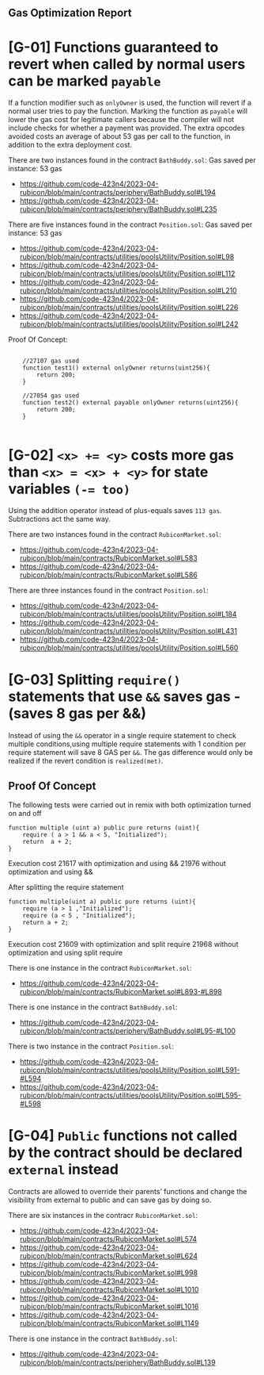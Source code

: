 ## Gas Optimization Report

[G-01] Functions guaranteed to revert when called by normal users can be marked `payable`
===========================================================================================

If a function modifier such as `onlyOwner` is used, the function will revert if a normal user tries to pay the function. Marking the function as `payable` will lower the gas cost for legitimate callers because the compiler will not include checks for whether a payment was provided. The extra opcodes avoided costs an average of about 53 gas per call to the function, in addition to the extra deployment cost.

There are two instances found in the contract `BathBuddy.sol`:
Gas saved per instance: 53 gas

* https://github.com/code-423n4/2023-04-rubicon/blob/main/contracts/periphery/BathBuddy.sol#L194
* https://github.com/code-423n4/2023-04-rubicon/blob/main/contracts/periphery/BathBuddy.sol#L235

There are five instances found in the contract `Position.sol`:
Gas saved per instance: 53 gas

* https://github.com/code-423n4/2023-04-rubicon/blob/main/contracts/utilities/poolsUtility/Position.sol#L98
* https://github.com/code-423n4/2023-04-rubicon/blob/main/contracts/utilities/poolsUtility/Position.sol#L112
* https://github.com/code-423n4/2023-04-rubicon/blob/main/contracts/utilities/poolsUtility/Position.sol#L210
* https://github.com/code-423n4/2023-04-rubicon/blob/main/contracts/utilities/poolsUtility/Position.sol#L226
* https://github.com/code-423n4/2023-04-rubicon/blob/main/contracts/utilities/poolsUtility/Position.sol#L242

Proof Of Concept:
```solidity

    //27107 gas used
    function test1() external onlyOwner returns(uint256){
        return 200;
    }

    //27054 gas used
    function test2() external payable onlyOwner returns(uint256){
        return 200;
    }
    

```

[G-02] `<x> += <y>` costs more gas than `<x> = <x> + <y>` for state variables `(-= too)`
=====================================================================================

Using the addition operator instead of plus-equals saves `113 gas`. Subtractions act the same way.

There are two instances found in the contract `RubiconMarket.sol`:

* https://github.com/code-423n4/2023-04-rubicon/blob/main/contracts/RubiconMarket.sol#L583
* https://github.com/code-423n4/2023-04-rubicon/blob/main/contracts/RubiconMarket.sol#L586

There are three instances found in the contract `Position.sol`:

* https://github.com/code-423n4/2023-04-rubicon/blob/main/contracts/utilities/poolsUtility/Position.sol#L184
* https://github.com/code-423n4/2023-04-rubicon/blob/main/contracts/utilities/poolsUtility/Position.sol#L431
* https://github.com/code-423n4/2023-04-rubicon/blob/main/contracts/utilities/poolsUtility/Position.sol#L560

[G-03] Splitting `require()` statements that use `&&` saves gas - (saves 8 gas per &&)
==========================================================================================
Instead of using the `&&` operator in a single require statement to check multiple conditions,using multiple require statements with 1 condition per require statement will save 8 GAS per `&&`.
The gas difference would only be realized if the revert condition is `realized(met)`.

## Proof Of Concept

The following tests were carried out in remix with both optimization turned on and off
```solidity
function multiple (uint a) public pure returns (uint){
	require ( a > 1 && a < 5, "Initialized");
	return  a + 2;
}
```
Execution cost
21617 with optimization and using &&
21976 without optimization and using &&

After splitting the require statement
```solidity
function multiple(uint a) public pure returns (uint){
	require (a > 1 ,"Initialized");
	require (a < 5 , "Initialized");
	return a + 2;
}
```
Execution cost
21609 with optimization and split require
21968 without optimization and using split require

There is one instance in the contract `RubiconMarket.sol`:
* https://github.com/code-423n4/2023-04-rubicon/blob/main/contracts/RubiconMarket.sol#L893-#L898

There is one instance in the contract `BathBuddy.sol`:
* https://github.com/code-423n4/2023-04-rubicon/blob/main/contracts/periphery/BathBuddy.sol#L95-#L100

There is two instance in the contract `Position.sol`:
* https://github.com/code-423n4/2023-04-rubicon/blob/main/contracts/utilities/poolsUtility/Position.sol#L591-#L594
* https://github.com/code-423n4/2023-04-rubicon/blob/main/contracts/utilities/poolsUtility/Position.sol#L595-#L598

[G-04] `Public` functions not called by the contract should be declared `external` instead
========================================================================================
Contracts are allowed to override their parents’ functions and change the visibility from external to public and can save gas by doing so.

There are six instances in the contracr `RubiconMarket.sol`:
* https://github.com/code-423n4/2023-04-rubicon/blob/main/contracts/RubiconMarket.sol#L574
* https://github.com/code-423n4/2023-04-rubicon/blob/main/contracts/RubiconMarket.sol#L624
* https://github.com/code-423n4/2023-04-rubicon/blob/main/contracts/RubiconMarket.sol#L998
* https://github.com/code-423n4/2023-04-rubicon/blob/main/contracts/RubiconMarket.sol#L1010
* https://github.com/code-423n4/2023-04-rubicon/blob/main/contracts/RubiconMarket.sol#L1016
* https://github.com/code-423n4/2023-04-rubicon/blob/main/contracts/RubiconMarket.sol#L1149

There is one instance in the contract `BathBuddy.sol`:
* https://github.com/code-423n4/2023-04-rubicon/blob/main/contracts/periphery/BathBuddy.sol#L139
